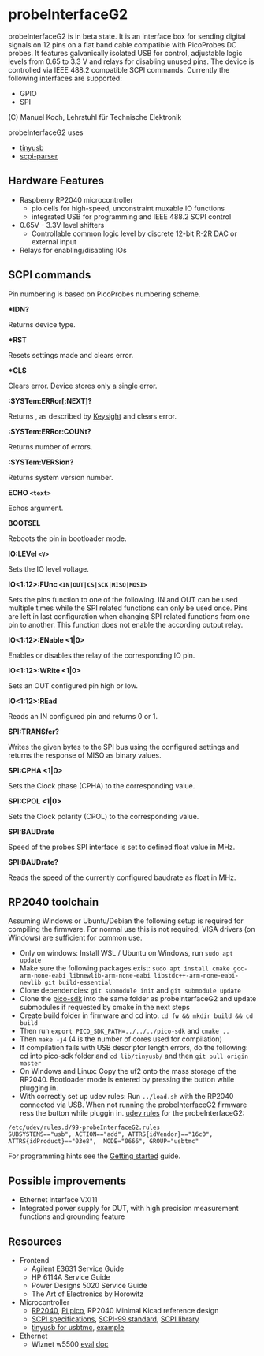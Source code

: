 # probeInterfaceG2

probeInterfaceG2 is in beta state. It is an interface box for sending digital signals on 12 pins on a flat band cable compatible with PicoProbes DC probes. It features galvanically isolated USB for control, adjustable logic levels from 0.65 to 3.3 V and relays for disabling unused pins. The device is controlled via IEEE 488.2 compatible SCPI commands.
Currently the following interfaces are supported:
- GPIO
- SPI

(C) Manuel Koch, Lehrstuhl für Technische Elektronik

probeInterfaceG2 uses
- [tinyusb](https://github.com/hathach/tinyusb)
- [scpi-parser](https://github.com/j123b567/scpi-parser)

## Hardware Features

- Raspberry RP2040 microcontroller
  - pio cells for high-speed, unconstraint muxable IO functions
  - integrated USB for programming and IEEE 488.2 SCPI control
- 0.65V - 3.3V level shifters
  - Controllable common logic level by discrete 12-bit R-2R DAC or external input
- Relays for enabling/disabling IOs

## SCPI commands

Pin numbering is based on PicoProbes numbering scheme.

__*IDN?__

Returns device type.

__*RST__

Resets settings made and clears error.

__*CLS__

Clears error. Device stores only a single error.

__:SYSTem:ERRor[:NEXT]?__

Returns <errorNumber>,<errorDescription> as described by [Keysight](https://na.support.keysight.com/pna/help/latest/Support/SCPI_Errors.htm) and clears error.

__:SYSTem:ERRor:COUNt?__

Returns number of errors.

__:SYSTem:VERSion?__

Returns system version number.

__ECHO `<text>`__

Echos argument.

__BOOTSEL__

Reboots the pin in bootloader mode.

__IO:LEVel `<V>`__

Sets the IO level voltage.

__IO<1:12>:FUnc `<IN|OUT|CS|SCK|MISO|MOSI>`__

Sets the pins function to one of the following. IN and OUT can be used multiple times while the SPI related functions can only be used once. Pins are left in last configuration when changing SPI related functions from one pin to another. This function does not enable the according output relay.

__IO<1:12>:ENable <1|0>__

Enables or disables the relay of the corresponding IO pin.

__IO<1:12>:WRite <1|0>__

Sets an OUT configured pin high or low.

__IO<1:12>:REad__

Reads an IN configured pin and returns 0 or 1.

__SPI:TRANSfer? <binary values>__

Writes the given bytes to the SPI bus using the configured settings and returns the response of MISO as binary values.

__SPI:CPHA <1|0>__

Sets the Clock phase (CPHA) to the corresponding value.

__SPI:CPOL <1|0>__

Sets the Clock polarity (CPOL) to the corresponding value.

__SPI:BAUDrate <MHz>__

Speed of the probes SPI interface is set to defined float value in MHz.

__SPI:BAUDrate?__

Reads the speed of the currently configured baudrate as float in MHz.

## RP2040 toolchain

Assuming Windows or Ubuntu/Debian the following setup is required for compiling the firmware. For normal use this is not required, VISA drivers (on Windows) are sufficient for common use.

- Only on windows: Install WSL / Ubuntu on Windows, run `sudo apt update`
- Make sure the following packages exist: `sudo apt install cmake gcc-arm-none-eabi libnewlib-arm-none-eabi libstdc++-arm-none-eabi-newlib git build-essential`
- Clone dependencies: `git submodule init` and `git submodule update`
- Clone the [pico-sdk](https://github.com/raspberrypi/pico-sdk) into the same folder as probeInterfaceG2 and update submodules if requested by cmake in the next steps
- Create build folder in firmware and cd into. `cd fw && mkdir build && cd build`
- Then run `export PICO_SDK_PATH=../../../pico-sdk` and `cmake ..`
- Then `make -j4` (4 is the number of cores used for compilation)
- If compilation fails with USB descriptor length errors, do the following: cd into pico-sdk folder and `cd lib/tinyusb/` and then `git pull origin master`
- On Windows and Linux: Copy the uf2 onto the mass storage of the RP2040. Bootloader mode is entered by pressing the button while plugging in.
- With correctly set up udev rules: Run `../load.sh` with the RP2040 connected via USB. When not running the probeInterfaceG2 firmware ress the button while pluggin in. [udev rules](https://gist.github.com/alejoseb/c7a7b4c67f0cf665dadabb26a5a87597) for the probeInterfaceG2:
```
/etc/udev/rules.d/99-probeInterfaceG2.rules
SUBSYSTEMS=="usb", ACTION=="add", ATTRS{idVendor}=="16c0", ATTRS{idProduct}=="03e8",  MODE="0666", GROUP="usbtmc"
```

For programming hints see the [Getting started](https://datasheets.raspberrypi.com/pico/getting-started-with-pico.pdf) guide.

## Possible improvements

- Ethernet interface VXI11
- Integrated power supply for DUT, with high precision measurement functions and grounding feature

## Resources

- Frontend
  - Agilent E3631 Service Guide
  - HP 6114A Service Guide
  - Power Designs 5020 Service Guide
  - The Art of Electronics by Horowitz
- Microcontroller
  - [RP2040](https://www.raspberrypi.com/documentation/microcontrollers/rp2040.html), [Pi pico](https://www.raspberrypi.com/products/raspberry-pi-pico/), RP2040 Minimal Kicad reference design
  - [SCPI specifications](https://www.ivifoundation.org/specifications/default.aspx), [SCPI-99 standard](https://www.ivifoundation.org/docs/scpi-99.pdf), [SCPI library](https://github.com/j123b567/scpi-parser)
  - [tinyusb for usbtmc](https://github.com/hathach/tinyusb), [example](https://github.com/markb139/pico_logic)
- Ethernet
  - Wiznet w5500 [eval](https://www.wiznet.io/product-item/w5500-evb-pico/) [doc](https://docs.wiznet.io/Product/iEthernet/W5500/w5500-evb-pico)
